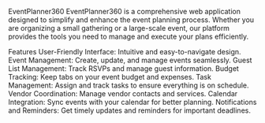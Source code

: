 EventPlanner360
EventPlanner360 is a comprehensive web application designed to simplify and enhance the event planning process. Whether you are organizing a small gathering or a large-scale event, our platform provides the tools you need to manage and execute your plans efficiently.

Features
User-Friendly Interface: Intuitive and easy-to-navigate design.
Event Management: Create, update, and manage events seamlessly.
Guest List Management: Track RSVPs and manage guest information.
Budget Tracking: Keep tabs on your event budget and expenses.
Task Management: Assign and track tasks to ensure everything is on schedule.
Vendor Coordination: Manage vendor contacts and services.
Calendar Integration: Sync events with your calendar for better planning.
Notifications and Reminders: Get timely updates and reminders for important deadlines.

